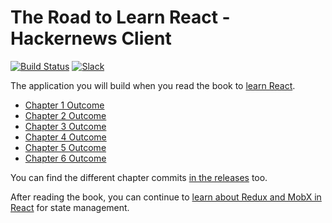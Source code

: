 # The Road to Learn React - Hackernews Client

[![Build Status](https://travis-ci.org/the-road-to-learn-react/hackernews-client.svg?branch=master)](https://travis-ci.org/the-road-to-learn-react/hackernews-client) [![Slack](https://slack-the-road-to-learn-react.wieruch.com/badge.svg)](https://slack-the-road-to-learn-react.wieruch.com/)

The application you will build when you read the book to [learn React](https://www.robinwieruch.de/the-road-to-learn-react/).

* [Chapter 1 Outcome](https://github.com/the-road-to-learn-react/hackernews-client/tree/5.1)
* [Chapter 2 Outcome](https://github.com/the-road-to-learn-react/hackernews-client/tree/5.2)
* [Chapter 3 Outcome](https://github.com/the-road-to-learn-react/hackernews-client/tree/5.3.1)
* [Chapter 4 Outcome](https://github.com/the-road-to-learn-react/hackernews-client/tree/5.4)
* [Chapter 5 Outcome](https://github.com/the-road-to-learn-react/hackernews-client/tree/5.5)
* [Chapter 6 Outcome](https://github.com/the-road-to-learn-react/hackernews-client/tree/5.6)

You can find the different chapter commits [in the releases](https://github.com/rwieruch/hackernews-client/releases) too.

After reading the book, you can continue to [learn about Redux and MobX in React](https://roadtoreact.com/course-details?courseId=TAMING_THE_STATE) for state management.
